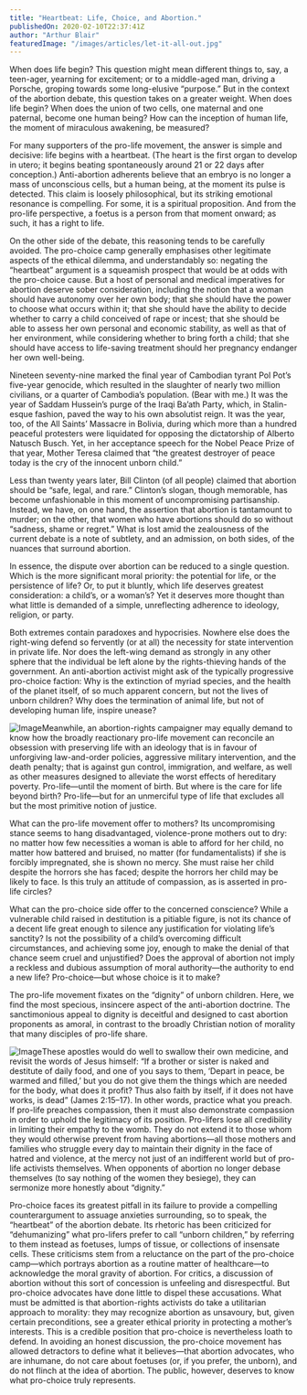 ```yaml
---
title: "Heartbeat: Life, Choice, and Abortion."
publishedOn: 2020-02-10T22:37:41Z
author: "Arthur Blair"
featuredImage: "/images/articles/let-it-all-out.jpg"
---
```


When does life begin? This question might mean different things to, say, a teen-ager, yearning for excitement; or to a middle-aged man, driving a Porsche, groping towards some long-elusive “purpose.” But in the context of the abortion debate, this question takes on a greater weight. When does life begin? When does the union of two cells, one maternal and one paternal, become one human being? How can the inception of human life, the moment of miraculous awakening, be measured?

For many supporters of the pro-life movement, the answer is simple and decisive: life begins with a heartbeat. (The heart is the first organ to develop in utero; it begins beating spontaneously around 21 or 22 days after conception.) Anti-abortion adherents believe that an embryo is no longer a mass of unconscious cells, but a human being, at the moment its pulse is detected. This claim is loosely philosophical, but its striking emotional resonance is compelling. For some, it is a spiritual proposition. And from the pro-life perspective, a foetus is a person from that moment onward; as such, it has a right to life.

On the other side of the debate, this reasoning tends to be carefully avoided. The pro-choice camp generally emphasises other legitimate aspects of the ethical dilemma, and understandably so: negating the “heartbeat” argument is a squeamish prospect that would be at odds with the pro-choice cause. But a host of personal and medical imperatives for abortion deserve sober consideration, including the notion that a woman should have autonomy over her own body; that she should have the power to choose what occurs within it; that she should have the ability to decide whether to carry a child conceived of rape or incest; that she should be able to assess her own personal and economic stability, as well as that of her environment, while considering whether to bring forth a child; that she should have access to life-saving treatment should her pregnancy endanger her own well-being.

Nineteen seventy-nine marked the final year of Cambodian tyrant Pol Pot’s five-year genocide, which resulted in the slaughter of nearly two million civilians, or a quarter of Cambodia’s population. (Bear with me.) It was the year of Saddam Hussein’s purge of the Iraqi Ba’ath Party, which, in Stalin-esque fashion, paved the way to his own absolutist reign. It was the year, too, of the All Saints’ Massacre in Bolivia, during which more than a hundred peaceful protesters were liquidated for opposing the dictatorship of Alberto Natusch Busch. Yet, in her acceptance speech for the Nobel Peace Prize of that year, Mother Teresa claimed that “the greatest destroyer of peace today is the cry of the innocent unborn child.”

Less than twenty years later, Bill Clinton (of all people) claimed that abortion should be “safe, legal, and rare.” Clinton’s slogan, though memorable, has become unfashionable in this moment of uncompromising partisanship. Instead, we have, on one hand, the assertion that abortion is tantamount to murder; on the other, that women who have abortions should do so without “sadness, shame or regret.” What is lost amid the zealousness of the current debate is a note of subtlety, and an admission, on both sides, of the nuances that surround abortion.

In essence, the dispute over abortion can be reduced to a single question. Which is the more significant moral priority: the potential for life, or the persistence of life? Or, to put it bluntly, which life deserves greatest consideration: a child’s, or a woman’s? Yet it deserves more thought than what little is demanded of a simple, unreflecting adherence to ideology, religion, or party.

Both extremes contain paradoxes and hypocrisies. Nowhere else does the right-wing defend so fervently (or at all) the necessity for state intervention in private life. Nor does the left-wing demand as strongly in any other sphere that the individual be left alone by the rights-thieving hands of the government. An anti-abortion activist might ask of the typically progressive pro-choice faction: Why is the extinction of myriad species, and the health of the planet itself, of so much apparent concern, but not the lives of unborn children? Why does the termination of animal life, but not of developing human life, inspire unease?

![Image](/images/articles/let-it-all-out.jpg)Meanwhile, an abortion-rights campaigner may equally demand to know how the broadly reactionary pro-life movement can reconcile an obsession with preserving life with an ideology that is in favour of unforgiving law-and-order policies, aggressive military intervention, and the death penalty; that is against gun control, immigration, and welfare, as well as other measures designed to alleviate the worst effects of hereditary poverty. Pro-life—until the moment of birth. But where is the care for life beyond birth? Pro-life—but for an unmerciful type of life that excludes all but the most primitive notion of justice.

What can the pro-life movement offer to mothers? Its uncompromising stance seems to hang disadvantaged, violence-prone mothers out to dry: no matter how few necessities a woman is able to afford for her child, no matter how battered and bruised, no matter (for fundamentalists) if she is forcibly impregnated, she is shown no mercy. She must raise her child despite the horrors she has faced; despite the horrors her child may be likely to face. Is this truly an attitude of compassion, as is asserted in pro-life circles?

What can the pro-choice side offer to the concerned conscience? While a vulnerable child raised in destitution is a pitiable figure, is not its chance of a decent life great enough to silence any justification for violating life’s sanctity? Is not the possibility of a child’s overcoming difficult circumstances, and achieving some joy, enough to make the denial of that chance seem cruel and unjustified? Does the approval of abortion not imply a reckless and dubious assumption of moral authority—the authority to end a new life? Pro-choice—but whose choice is it to make?

The pro-life movement fixates on the “dignity” of unborn children. Here, we find the most specious, insincere aspect of the anti-abortion doctrine. The sanctimonious appeal to dignity is deceitful and designed to cast abortion proponents as amoral, in contrast to the broadly Christian notion of morality that many disciples of pro-life share.

![Image](/images/articles/this-is-so-dumb.jpg)These apostles would do well to swallow their own medicine, and revisit the words of Jesus himself: “If a brother or sister is naked and destitute of daily food, and one of you says to them, ‘Depart in peace, be warmed and filled,’ but you do not give them the things which are needed for the body, what does it profit? Thus also faith by itself, if it does not have works, is dead” (James 2:15–17). In other words, practice what you preach. If pro-life preaches compassion, then it must also demonstrate compassion in order to uphold the legitimacy of its position. Pro-lifers lose all credibility in limiting their empathy to the womb. They do not extend it to those whom they would otherwise prevent from having abortions—all those mothers and families who struggle every day to maintain their dignity in the face of hatred and violence, at the mercy not just of an indifferent world but of pro-life activists themselves. When opponents of abortion no longer debase themselves (to say nothing of the women they besiege), they can sermonize more honestly about “dignity.”

Pro-choice faces its greatest pitfall in its failure to provide a compelling counterargument to assuage anxieties surrounding, so to speak, the “heartbeat” of the abortion debate. Its rhetoric has been criticized for “dehumanizing” what pro-lifers prefer to call “unborn children,” by referring to them instead as foetuses, lumps of tissue, or collections of insensate cells. These criticisms stem from a reluctance on the part of the pro-choice camp—which portrays abortion as a routine matter of healthcare—to acknowledge the moral gravity of abortion. For critics, a discussion of abortion without this sort of concession is unfeeling and disrespectful. But pro-choice advocates have done little to dispel these accusations. What must be admitted is that abortion-rights activists do take a utilitarian approach to morality: they may recognize abortion as unsavoury, but, given certain preconditions, see a greater ethical priority in protecting a mother’s interests. This is a credible position that pro-choice is nevertheless loath to defend. In avoiding an honest discussion, the pro-choice movement has allowed detractors to define what it believes—that abortion advocates, who are inhumane, do not care about foetuses (or, if you prefer, the unborn), and do not flinch at the idea of abortion. The public, however, deserves to know what pro-choice truly represents.
